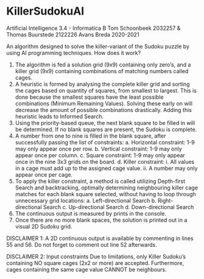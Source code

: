 # KillerSudokuAI
Artificial Intelligence 3.4 - Informatica B
Tom Schoonbeek 2032257 & Thomas Buurstede 2122226
Avans Breda 2020-2021

An algorithm designed to solve the killer-variant of the Sudoku puzzle by using AI programming techniques.
How does it work?

1.	The algorithm is fed a solution grid (9x9) containing only zero’s, and a killer grid (9x9) containing combinations of matching numbers called cages. 
2.	A heuristic is formed by analysing the complete killer grid and sorting the cages based on quantity of squares, from smallest to largest. This is done because the smallest squares have the least possible combinations (Minimum Remaining Values). Solving these early on will decrease the amount of possible combinations drastically. Adding this heuristic leads to Informed Search.
3.	Using the priority-based queue, the next blank square to be filled in will be determined. If no blank squares are present, the Sudoku is complete.
4.	A number from one to nine is filled in the blank square, after successfully passing the list of constraints:
    a.	Horizontal constraint: 1-9 may only appear once per row.
    b.	Vertical constraint: 1-9 may only appear once per column.
    c.	Square constraint: 1-9 may only appear once in the nine 3x3 grids on the board.
    d.	Killer constraint: 
        i.	All values in a cage must add up to the assigned cage value.
        ii.	A number may only appear once per cage.
5.	To apply the killer constraint, a method is called utilizing Depth-first Search and backtracking, optimally determining neighbouring killer cage matches for each blank square selected, without having to loop through unnecessary grid locations:
    a.	Left-directional Search
    b.	Right-directional Search
    c.	Up-directional Search
    d.	Down-directional Search
6.	The continuous output is measured by prints in the console. 
7.	Once there are no more blank spaces, the solution is printed out in a visual 2D Sudoku grid.

DISCLAIMER 1: A 2D continuous output is available by commenting in lines 55 and 56. Do not forget to comment out line 52 afterwards.

DISCLAIMER 2: Input constraints
Due to limitations, only Killer Sudoku’s containing NO square cages (2x2 or more) are accepted. Furthermore, cages containing the same cage value CANNOT be neighbours.

